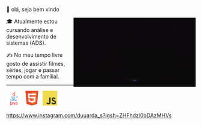 👋 olá, seja bem vindo

<img src = "banner.gif" width = "325px" align = "right">


🎓 Atualmente estou cursando análise e desenvolvimento de sistemas (ADS).

✍️ No meu tempo livre gosto de assistir filmes, séries, jogar e passar tempo com a famílial.

--- 

  <img src="https://github.com/devicons/devicon/blob/master/icons/java/java-original-wordmark.svg" title="Java" alt="Java" width="40" height="40"/>&nbsp;
  <img src="https://github.com/devicons/devicon/blob/master/icons/html5/html5-original.svg" title="HTML5" alt="HTML" width="40" height="40"/>&nbsp;
    <img src="https://github.com/devicons/devicon/blob/master/icons/javascript/javascript-original.svg" title="JavaScript" alt="JavaScript" width="40" height="40"/>&nbsp;


https://www.instagram.com/duuarda_s?igsh=ZHFhdzl0bDAzMHVs

